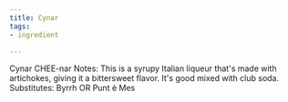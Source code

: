 ```yaml
---
title: Cynar
tags:
- ingredient

---
```

Cynar CHEE-nar Notes: This is a syrupy Italian liqueur that's made with artichokes, giving it a bittersweet flavor. It's good mixed with club soda. Substitutes: Byrrh OR Punt è Mes
